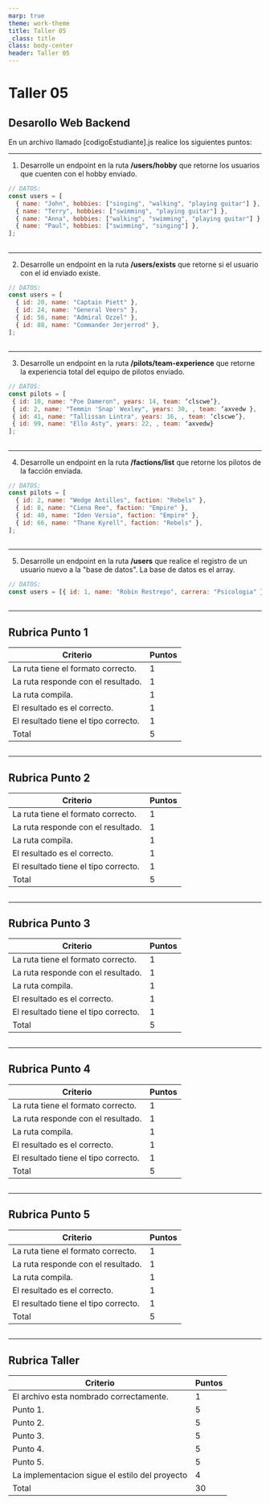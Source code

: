 ```yaml
---
marp: true
theme: work-theme
title: Taller 05
_class: title
class: body-center
header: Taller 05
---
```


<style>
    p:nth-child(4) {
        text-align: center;
        font-size: 0.8rem;
        color: rgba(var(--text-color), 0.6);
    }
</style>

# Taller 05

## Desarollo Web Backend

En un archivo llamado [codigoEstudiante].js realice los siguientes puntos:

---

1. Desarrolle un endpoint en la ruta **/users/hobby** que retorne los usuarios que cuenten con el hobby enviado.

```js
// DATOS:
const users = [
  { name: "John", hobbies: ["singing", "walking", "playing guitar"] },
  { name: "Terry", hobbies: ["swimming", "playing guitar"] },
  { name: "Anna", hobbies: ["walking", "swimming", "playing guitar"] },
  { name: "Paul", hobbies: ["swimming", "singing"] },
];
```

##

---

2. Desarrolle un endpoint en la ruta **/users/exists** que retorne si el usuario con el id enviado existe.

```js
// DATOS:
const users = [
  { id: 20, name: "Captain Piett" },
  { id: 24, name: "General Veers" },
  { id: 56, name: "Admiral Ozzel" },
  { id: 88, name: "Commander Jerjerrod" },
];
```

##

---

3. Desarrolle un endpoint en la ruta **/pilots/team-experience** que retorne la experiencia total del equipo de pilotos enviado.

```js
// DATOS:
const pilots = [
 { id: 10, name: "Poe Dameron", years: 14, team: ‘clscwe’},
 { id: 2, name: "Temmin 'Snap' Wexley", years: 30, , team: ‘axvedw },
 { id: 41, name: "Tallissan Lintra", years: 16, , team: ‘clscwe’},
 { id: 99, name: "Ello Asty", years: 22, , team: ‘axvedw}
];
```

##

---

4. Desarrolle un endpoint en la ruta **/factions/list** que retorne los pilotos de la facción enviada.

```js
// DATOS:
const pilots = [
  { id: 2, name: "Wedge Antilles", faction: "Rebels" },
  { id: 8, name: "Ciena Ree", faction: "Empire" },
  { id: 40, name: "Iden Versio", faction: "Empire" },
  { id: 66, name: "Thane Kyrell", faction: "Rebels" },
];
```

##

---

5. Desarrolle un endpoint en la ruta **/users** que realice el registro de un usuario nuevo a la "base de datos". La base de datos es el array.

```js
// DATOS:
const users = [{ id: 1, name: "Robin Restrepo", carrera: "Psicologia" }];
```

##

---

## Rubrica Punto 1

| Criterio                             | Puntos |
| ------------------------------------ | ------ |
| La ruta tiene el formato correcto.   | 1      |
| La ruta responde con el resultado.   | 1      |
| La ruta compila.                     | 1      |
| El resultado es el correcto.         | 1      |
| El resultado tiene el tipo correcto. | 1      |
| Total                                | 5      |

##

---

## Rubrica Punto 2

| Criterio                             | Puntos |
| ------------------------------------ | ------ |
| La ruta tiene el formato correcto.   | 1      |
| La ruta responde con el resultado.   | 1      |
| La ruta compila.                     | 1      |
| El resultado es el correcto.         | 1      |
| El resultado tiene el tipo correcto. | 1      |
| Total                                | 5      |

##

---

## Rubrica Punto 3

| Criterio                             | Puntos |
| ------------------------------------ | ------ |
| La ruta tiene el formato correcto.   | 1      |
| La ruta responde con el resultado.   | 1      |
| La ruta compila.                     | 1      |
| El resultado es el correcto.         | 1      |
| El resultado tiene el tipo correcto. | 1      |
| Total                                | 5      |

##

---

## Rubrica Punto 4

| Criterio                             | Puntos |
| ------------------------------------ | ------ |
| La ruta tiene el formato correcto.   | 1      |
| La ruta responde con el resultado.   | 1      |
| La ruta compila.                     | 1      |
| El resultado es el correcto.         | 1      |
| El resultado tiene el tipo correcto. | 1      |
| Total                                | 5      |

##

---

## Rubrica Punto 5

| Criterio                             | Puntos |
| ------------------------------------ | ------ |
| La ruta tiene el formato correcto.   | 1      |
| La ruta responde con el resultado.   | 1      |
| La ruta compila.                     | 1      |
| El resultado es el correcto.         | 1      |
| El resultado tiene el tipo correcto. | 1      |
| Total                                | 5      |

##

---

## Rubrica Taller

| Criterio                                       | Puntos |
| ---------------------------------------------- | ------ |
| El archivo esta nombrado correctamente.        | 1      |
| Punto 1.                                       | 5      |
| Punto 2.                                       | 5      |
| Punto 3.                                       | 5      |
| Punto 4.                                       | 5      |
| Punto 5.                                       | 5      |
| La implementacion sigue el estilo del proyecto | 4      |
| Total                                          | 30     |
